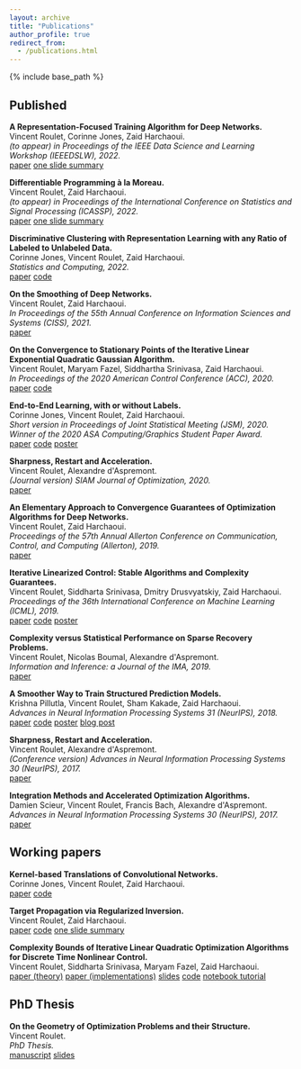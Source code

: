 ```yaml
---
layout: archive
title: "Publications"
author_profile: true
redirect_from:
  - /publications.html
---
```


{% include base_path %}

## Published
**A Representation-Focused Training Algorithm for Deep Networks.**  
Vincent Roulet, Corinne Jones, Zaid Harchaoui.  
*(to appear) in Proceedings of the IEEE Data Science and Learning Workshop (IEEEDSLW), 2022.*  
[paper](/files/ulr.pdf) [one slide summary](/files/ulr_brief.pdf)

**Differentiable Programming à la Moreau.**  
Vincent Roulet, Zaid Harchaoui.  
*(to appear) in Proceedings of the International Conference on Statistics and Signal Processing (ICASSP), 2022.*  
[paper](/files/moreau_bp.pdf) [one slide summary](/files/moreau_bp_brief.pdf)

**Discriminative Clustering with Representation Learning with any Ratio of Labeled to Unlabeled Data.**  
Corinne Jones, Vincent Roulet, Zaid Harchaoui.  
*Statistics and Computing, 2022.*  
[paper](https://link.springer.com/article/10.1007/s11222-021-10067-x)
[code](https://github.com/cjones6/xsdc)

**On the Smoothing of Deep Networks.**  
Vincent Roulet, Zaid Harchaoui.  
*In Proceedings of the 55th Annual Conference on Information Sciences and Systems (CISS), 2021.*  
[paper](https://ieeexplore.ieee.org/document/9400285)  

**On the Convergence to Stationary Points of the Iterative Linear Exponential Quadratic Gaussian Algorithm.**  
Vincent Roulet, Maryam Fazel, Siddhartha Srinivasa, Zaid Harchaoui.  
*In Proceedings of the 2020 American Control Conference (ACC), 2020.*  
[paper](https://arxiv.org/abs/1910.08221)
[code](https://github.com/vroulet/ilqc)

**End-to-End Learning, with or without Labels.**  
Corinne Jones, Vincent Roulet, Zaid Harchaoui.  
*Short version in Proceedings of Joint Statistical Meeting (JSM), 2020.*  
*Winner of the 2020 ASA Computing/Graphics Student Paper Award.*  
[paper](https://arxiv.org/pdf/1912.12979.pdf)
[code](https://github.com/cjones6/xsdc)
[poster](https://sites.stat.washington.edu/people/cjones6/research/xsdc_poster.pdf)

**Sharpness, Restart and Acceleration.**  
Vincent Roulet, Alexandre d'Aspremont.  
*(Journal version) SIAM Journal of Optimization, 2020.*  
[paper](https://epubs.siam.org/doi/pdf/10.1137/18M1224568)

**An Elementary Approach to Convergence Guarantees of Optimization Algorithms for Deep Networks.**  
Vincent Roulet, Zaid Harchaoui.  
*Proceedings of the 57th Annual Allerton Conference on Communication, Control, and Computing (Allerton), 2019.*  
[paper](https://proceedings.allerton.csl.illinois.edu/media/files/0087.pdf)

**Iterative Linearized Control: Stable Algorithms and Complexity Guarantees.**  
Vincent Roulet, Siddharta Srinivasa, Dmitry Drusvyatskiy, Zaid Harchaoui.  
*Proceedings of the 36th International Conference on Machine Learning (ICML), 2019.*  
[paper](http://proceedings.mlr.press/v97/roulet19a.html)
[code](https://github.com/vroulet/ilqc)
[poster](/files/reg_ctrl_poster.pdf)

**Complexity versus Statistical Performance on Sparse Recovery Problems.**  
Vincent Roulet, Nicolas Boumal, Alexandre d'Aspremont.  
*Information and Inference: a Journal of the IMA, 2019.*  
[paper](https://academic.oup.com/imaiai/advance-article/doi/10.1093/imaiai/iay020/5288445)

**A Smoother Way to Train Structured Prediction Models.**  
Krishna Pillutla, Vincent Roulet, Sham Kakade, Zaid Harchaoui.  
*Advances in Neural Information Processing Systems 31 (NeurIPS), 2018.*  
[paper](http://papers.nips.cc/paper/7726-a-smoother-way-to-train-structured-prediction-models)
[code](https://github.com/krishnap25/casimir)
[poster](https://krishnap25.github.io/papers/2018_neurips_smoother_poster.pdf)
[blog post](http://ads-institute.uw.edu//blog/2018/12/17/deep-struct-pred/)

**Sharpness, Restart and Acceleration.**  
Vincent Roulet, Alexandre d'Aspremont.  
*(Conference version) Advances in Neural Information Processing Systems 30 (NeurIPS), 2017.*  
[paper](https://papers.nips.cc/paper/6712-sharpness-restart-and-acceleration)

**Integration Methods and Accelerated Optimization Algorithms.**  
Damien Scieur, Vincent Roulet, Francis Bach, Alexandre d'Aspremont.  
*Advances in Neural Information Processing Systems 30 (NeurIPS), 2017.*  
[paper](https://papers.nips.cc/paper/6711-integration-methods-and-optimization-algorithms)


## Working papers
**Kernel-based Translations of Convolutional Networks.**  
Corinne Jones, Vincent Roulet, Zaid Harchaoui.  
[paper](https://arxiv.org/abs/1903.08131)
[code](https://github.com/cjones6/yesweckn)


**Target Propagation via Regularized Inversion.**  
Vincent Roulet, Zaid Harchaoui.  
[paper](https://arxiv.org/abs/2112.01453)
[code](https://github.com/vroulet/tpri)
[one slide summary](/files/target_prop_brief.pdf)


**Complexity Bounds of Iterative Linear Quadratic Optimization Algorithms for Discrete Time Nonlinear Control.**  
Vincent Roulet, Siddharta Srinivasa, Maryam Fazel, Zaid Harchaoui.  
[paper (theory)](https://github.com/vroulet/ilqc/blob/master/papers/ilqc_theory.pdf)
[paper (implementations)](https://github.com/vroulet/ilqc/blob/master/papers/ilqc_algos.pdf)
[slides](/files/ilqc_long.pdf)
[code](https://github.com/vroulet/ilqc)
[notebook tutorial](https://github.com/vroulet/ilqc/blob/master/ilqc.ipynb)




<!--
## Working papers
**Kernel-based Translations of Convolutional Networks.**  
Corinne Jones, Vincent Roulet, Zaid Harchaoui.  
[paper](https://arxiv.org/abs/1903.08131)
[code](https://github.com/cjones6/yesweckn)

**Iterative Hard Clustering of Features.**  
Vincent Roulet, Fajwel Fogel, Alexandre d'Aspremont, Francis Bach.  
[paper](https://hal.archives-ouvertes.fr/hal-01664964)  

**Learning with Clustering Structure.**  
Vincent Roulet, Fajwel Fogel, Alexandre d'Aspremont, Francis Bach.  
[paper](https://arxiv.org/abs/1506.04908)   -->

## PhD Thesis  
**On the Geometry of Optimization Problems and their Structure.**  
Vincent Roulet.  
*PhD Thesis.*  
[manuscript](https://tel.archives-ouvertes.fr/tel-01717933)
[slides](/files/PhD_defense_VRoulet.pdf)
